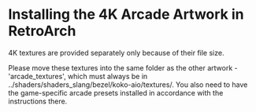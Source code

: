 # Installing the 4K Arcade Artwork in RetroArch

4K textures are provided separately only because of their file size.

Please move these textures into the same folder as the other artwork - 'arcade_textures', which must always be in ../shaders/shaders_slang/bezel/koko-aio/textures/.
You also need to have the game-specific arcade presets installed in accordance with the instructions there.<br>
